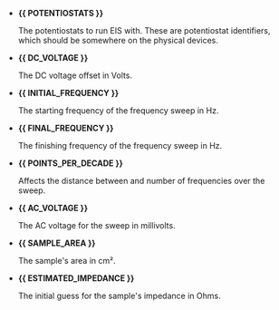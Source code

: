 - **{{ POTENTIOSTATS }}**

    The potentiostats to run EIS with. These are potentiostat identifiers, which should be somewhere
    on the physical devices.

- **{{ DC_VOLTAGE }}**

    The DC voltage offset in Volts.

- **{{ INITIAL_FREQUENCY }}**

    The starting frequency of the frequency sweep in Hz.

- **{{ FINAL_FREQUENCY }}**

    The finishing frequency of the frequency sweep in Hz.

- **{{ POINTS_PER_DECADE }}**

    Affects the distance between and number of frequencies over the sweep.

- **{{ AC_VOLTAGE }}**

    The AC voltage for the sweep in millivolts.

- **{{ SAMPLE_AREA }}**

    The sample's area in cm².

- **{{ ESTIMATED_IMPEDANCE }}**

    The initial guess for the sample's impedance in Ohms.
